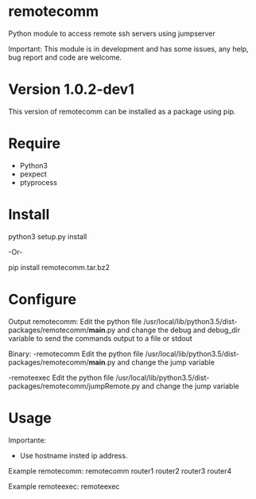 # remotecomm
Python module to access remote ssh servers using jumpserver

Important: This module is in development and has some issues, any help, bug report and code are welcome.

# Version 1.0.2-dev1
This version of remotecomm can be installed as a package using pip.

# Require
  * Python3
  * pexpect
  * ptyprocess

# Install
python3 setup.py install

-Or-

pip install remotecomm.tar.bz2

# Configure
Output remotecomm:
  Edit the python file /usr/local/lib/python3.5/dist-packages/remotecomm/__main__.py and change the debug and debug_dir variable to send the commands output to a file or stdout

Binary:
-remotecomm
  Edit the python file /usr/local/lib/python3.5/dist-packages/remotecomm/__main__.py and change the jump variable

-remoteexec
  Edit the python file /usr/local/lib/python3.5/dist-packages/remotecomm/jumpRemote.py and change the jump variable

# Usage
Importante:
  * Use hostname insted ip address.

Example remotecomm:
remotecomm router1 router2 router3 router4

Example remoteexec:
remoteexec
